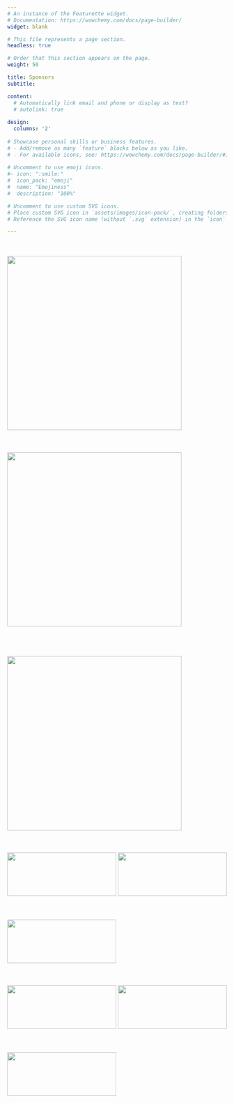 ```yaml
---
# An instance of the Featurette widget.
# Documentation: https://wowchemy.com/docs/page-builder/
widget: blank

# This file represents a page section.
headless: true

# Order that this section appears on the page.
weight: 50

title: Sponsors
subtitle:

content:
  # Automatically link email and phone or display as text?
  # autolink: true
  
design:
  columns: '2'
  
# Showcase personal skills or business features.
# - Add/remove as many `feature` blocks below as you like.
# - For available icons, see: https://wowchemy.com/docs/page-builder/#icons
  
# Uncomment to use emoji icons.
#- icon: ":smile:"
#  icon_pack: "emoji"
#  name: "Emojiness"
#  description: "100%"  

# Uncomment to use custom SVG icons.
# Place custom SVG icon in `assets/images/icon-pack/`, creating folders if necessary.
# Reference the SVG icon name (without `.svg` extension) in the `icon` field.

---
```

<div class="container">
  <div class="row mb-10 mx-auto">
    <div class="col-sm-4 mx-auto" style="display:inline-block">
      <br/>
      <br/>
      <img src="../sponsors/sloan_logo.png" width="400">
    </div>
    <div class="col-sm-4 mx-auto" style="display:inline-block">
      <br/>
      <br/>
      <br/>
      <img src="../sponsors/mcarthur_logo.png" width="400">
    </div>
    <div class="col-sm-4 mx-auto" style="display:inline-block">
      <br/>
      <br/>
      <br/>
      <br/>
      <img src="../sponsors/pit_logo.webp" width="400">
    </div>
  </div>
  <div class="row mb-10 mx-auto">
    <div class="col-sm-4" style="display:inline-block" width="250">
      <br/>
      <br/>
      <br/>
      <img src="../sponsors/acm_logo.png" width="250" height="100">
    </div>
    <div class="col-sm-4 mx-auto" style="display:inline-block" width="250">
      <br/>
      <img src="../sponsors/sigai.png" width="250" height="100">
    </div>
    <div class="col-sm-4 mx-auto" style="display:inline-block">
      <br/>
      <br/>
      <br/>
      <img src="../sponsors/sigecom.png" width="250" height="100">
    </div>
  </div>
  <div class="row mb-10 mx-auto">
    <div class="col-sm-4" style="display:inline-block" width="250">
      <br/>
      <br/>
      <br/>
      <img src="../sponsors/gmu_logo.png" width="250" height="100">
    </div>
    <div class="col-sm-4 mx-auto" style="display:inline-block" width="250">
      <br/>
      <img src="../sponsors/anuites_logo.png" width="250" height="100">
    </div>
    <div class="col-sm-4 mx-auto" style="display:inline-block">
      <br/>
      <br/>
      <br/>
      <img src="../sponsors/mexico_gov_logo.png" width="250" height="100">
    </div>
  </div>
</div>
